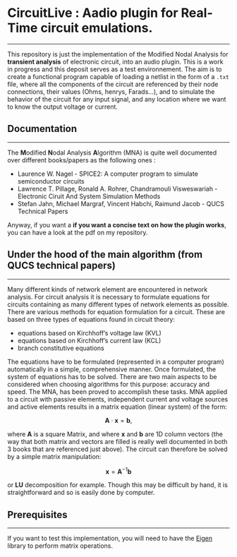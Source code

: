 # CircuitLive : Aadio plugin for Real-Time circuit emulations.
---
This repository is just the implementation of the Modified Nodal Analysis for **transient analysis** of electronic circuit, into an audio plugin. This is a work in progress and this deposit serves as a test environnement.
The aim is to create a functional program capable of loading a netlist in the form of a `.txt` file, where all the components of the circuit are referenced by their node connections, their values (Ohms, henrys, Farads...), and to simulate the behavior of the circuit for any input signal, and any location where we want to know the output voltage or current.

## Documentation
---
The **M**odified **N**odal Analysis **A**lgorithm (MNA) is quite well documented over different books/papers as the following ones :

- Laurence W. Nagel - SPICE2: A computer program to simulate semiconductor circuits 
- Lawrence T. Pillage, Ronald A. Rohrer, Chandramouli Visweswariah -  Electronic Ciruit And System Simulation Methods
- Stefan Jahn, Michael Margraf, Vincent Habchi, Raimund Jacob - QUCS Technical Papers

Anyway, if you want a **if you want a concise text on how the plugin works**, you can have a look at the pdf on my repository.

## Under the hood of the main algorithm (from QUCS technical papers)
---
Many different kinds of network element are encountered in network analysis. For circuit analysis
it is necessary to formulate equations for circuits containing as many different types of network
elements as possible. There are various methods for equation formulation for a circuit. These
are based on three types of equations found in circuit theory:

* equations based on Kirchhoff’s voltage law (KVL)
* equations based on Kirchhoff’s current law (KCL)
* branch constitutive equations

The equations have to be formulated (represented in a computer program) automatically in a
simple, comprehensive manner. Once formulated, the system of equations has to be solved. There
are two main aspects to be considered when choosing algorithms for this purpose: accuracy and
speed. The MNA, has been proved to accomplish these tasks.
MNA applied to a circuit with passive elements, independent current and voltage sources and
active elements results in a matrix equation (linear system) of the form:

$$\mathbf{A}\cdot\mathbf{x} = \mathbf{b},$$

where $\mathbf{A}$ is a square Matrix, and where $\mathbf{x}$ and $\mathbf{b}$ are 1D column vectors (the way that both matrix and vectors are filled is really well documented in both 3 books that are referenced just above).
The circuit can therefore be solved by a simple matrix manipulation:

$$\mathbf{x} = \mathbf{A}^{-1}\mathbf{b}$$

or **LU** decomposition for example. Though this may be difficult by hand, it is straightforward and so is easily done by computer.

## Prerequisites
---
If you want to test this implementation, you will need to have the [Eigen](https://eigen.tuxfamily.org/index.php?title=Main_Page) library to perform matrix operations.

